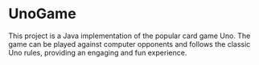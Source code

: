 # UnoGame
This project is a Java implementation of the popular card game Uno. The game can be played against computer opponents and follows the classic Uno rules, providing an engaging and fun experience.  
